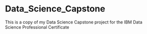 # Data_Science_Capstone
This is a copy of my Data Science Capstone project for the IBM Data Science Professional Certificate
